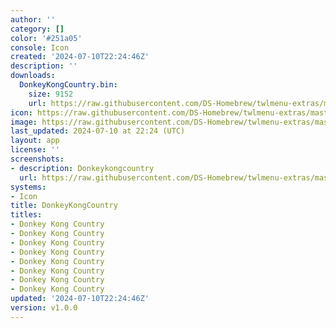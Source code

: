 ```yaml
---
author: ''
category: []
color: '#251a05'
console: Icon
created: '2024-07-10T22:24:46Z'
description: ''
downloads:
  DonkeyKongCountry.bin:
    size: 9152
    url: https://raw.githubusercontent.com/DS-Homebrew/twlmenu-extras/master/_nds/TWiLightMenu/icons/DonkeyKongCountry.bin
icon: https://raw.githubusercontent.com/DS-Homebrew/twlmenu-extras/master/_nds/TWiLightMenu/icons/gif/DonkeyKongCountry.gif
image: https://raw.githubusercontent.com/DS-Homebrew/twlmenu-extras/master/_nds/TWiLightMenu/icons/gif/DonkeyKongCountry.gif
last_updated: 2024-07-10 at 22:24 (UTC)
layout: app
license: ''
screenshots:
- description: Donkeykongcountry
  url: https://raw.githubusercontent.com/DS-Homebrew/twlmenu-extras/master/_nds/TWiLightMenu/icons/gif/DonkeyKongCountry.gif
systems:
- Icon
title: DonkeyKongCountry
titles:
- Donkey Kong Country
- Donkey Kong Country
- Donkey Kong Country
- Donkey Kong Country
- Donkey Kong Country
- Donkey Kong Country
- Donkey Kong Country
- Donkey Kong Country
updated: '2024-07-10T22:24:46Z'
version: v1.0.0
---
```

